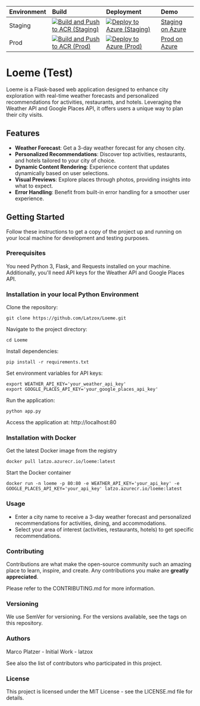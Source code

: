 |Environment|Build|Deployment|Demo|
|:----------|:----|:---------|:---|
|Staging|[![Build and Push to ACR (Staging)](https://github.com/Latzox/Loeme/actions/workflows/docker-build-staging.yml/badge.svg)](https://github.com/Latzox/Loeme/actions/workflows/docker-build-staging.yml)|[![Deploy to Azure (Staging)](https://github.com/Latzox/Loeme/actions/workflows/azure-deploy-staging.yml/badge.svg)](https://github.com/Latzox/Loeme/actions/workflows/azure-deploy-staging.yml)|[Staging on Azure](https://loeme-staging-app.azurewebsites.net)
|Prod|[![Build and Push to ACR (Prod)](https://github.com/Latzox/Loeme/actions/workflows/docker-build-prod.yml/badge.svg)](https://github.com/Latzox/Loeme/actions/workflows/docker-build-prod.yml)|[![Deploy to Azure (Prod)](https://github.com/Latzox/Loeme/actions/workflows/azure-deploy-prod.yml/badge.svg)](https://github.com/Latzox/Loeme/actions/workflows/azure-deploy-prod.yml)|[Prod on Azure](https://loeme-prod-app.azurewebsites.net)

# Loeme (Test)

Loeme is a Flask-based web application designed to enhance city exploration with real-time weather forecasts and personalized recommendations for activities, restaurants, and hotels. Leveraging the Weather API and Google Places API, it offers users a unique way to plan their city visits.

## Features

- **Weather Forecast**: Get a 3-day weather forecast for any chosen city.
- **Personalized Recommendations**: Discover top activities, restaurants, and hotels tailored to your city of choice.
- **Dynamic Content Rendering**: Experience content that updates dynamically based on user selections.
- **Visual Previews**: Explore places through photos, providing insights into what to expect.
- **Error Handling**: Benefit from built-in error handling for a smoother user experience.

## Getting Started

Follow these instructions to get a copy of the project up and running on your local machine for development and testing purposes.

### Prerequisites

You need Python 3, Flask, and Requests installed on your machine. Additionally, you'll need API keys for the Weather API and Google Places API.

### Installation in your local Python Environment

Clone the repository:
```
git clone https://github.com/Latzox/Loeme.git
```
Navigate to the project directory:
```
cd Loeme
```
Install dependencies:
```
pip install -r requirements.txt
```
Set environment variables for API keys:
```
export WEATHER_API_KEY='your_weather_api_key'
export GOOGLE_PLACES_API_KEY='your_google_places_api_key'
```
Run the application:
```
python app.py
```
Access the application at: http://localhost:80

### Installation with Docker

Get the latest Docker image from the registry

```
docker pull latzo.azurecr.io/loeme:latest
```
Start the Docker container
```
docker run -n loeme -p 80:80 -e WEATHER_API_KEY='your_api_key' -e GOOGLE_PLACES_API_KEY='your_api_key' latzo.azurecr.io/loeme:latest
```

### Usage
- Enter a city name to receive a 3-day weather forecast and personalized recommendations for activities, dining, and accommodations.
- Select your area of interest (activities, restaurants, hotels) to get specific recommendations.

### Contributing
Contributions are what make the open-source community such an amazing place to learn, inspire, and create. Any contributions you make are **greatly appreciated**.

Please refer to the CONTRIBUTING.md for more information.

### Versioning
We use SemVer for versioning. For the versions available, see the tags on this repository.

### Authors
Marco Platzer - Initial Work - latzox

See also the list of contributors who participated in this project.

### License
This project is licensed under the MIT License - see the LICENSE.md file for details.